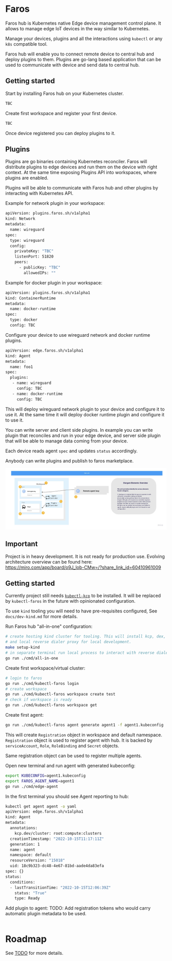 # Faros

Faros hub is Kubernetes native Edge device management control plane.
It allows to manage edge IoT devices in the way similar to Kubernetes.

Manage your devices, plugins and all the interactions using `kubectl` or any
`k8s` compatible tool.

Faros hub will enable you to connect remote device to central hub and deploy
plugins to them. Plugins are go-lang based application that can be used to
communicate with device and send data to central hub.

## Getting started

Start by installing Faros hub on your Kubernetes cluster.

```bash
TBC
```

Create first workspace and register your first device.

```bash
TBC
```

Once device registered you can deploy plugins to it.

## Plugins

Plugins are go binaries containing Kubernetes reconciler. Faros will distribute
plugins to edge devices and run them on the device with right context. At the same time
exposing Plugins API into workspaces, where plugins are enabled.

Plugins will be able to communicate with Faros hub and other plugins by interacting
with Kubernetes API.

Example for network plugin in your workspace:
```bash
apiVersion: plugins.faros.sh/v1alpha1
kind: Network
metadata:
  name: wireguard
spec:
  type: wireguard
  config:
    privateKey: "TBC"
    listenPort: 51820
    peers:
      - publicKey: "TBC"
        allowedIPs: ""
```

Example for docker plugin in your workspace:
```bash
apiVersion: plugins.faros.sh/v1alpha1
kind: ContainerRuntime
metadata:
  name: docker-runtime
spec:
  type: docker
  config: TBC
```

Configure your device to use wireguard network and docker runtime plugins.

```bash
apiVersion: edge.faros.sh/v1alpha1
kind: Agent
metadata:
  name: foo1
spec:
  plugins:
   - name: wireguard
     config: TBC
   - name: docker-runtime
     config: TBC
```

This will deploy wireguard network plugin to your device and configure it to use it.
At the same time it will deploy docker runtime plugin and configure it to use it.

You can write server and client side plugins. In example you can write plugin that
reconciles and run in your edge device, and server side plugin that will be able to
manage data coming from your device.

Each device reads agent `spec` and updates `status` accordingly.

Anybody can write plugins and publish to faros marketplace.

![High level diagram](docs/img/hl.jpg)

## Important

Project is in heavy development. It is not ready for production use.
Evolving architecture overview can be found here:
https://miro.com/app/board/o9J_lob-CMw=/?share_link_id=60410961009

## Getting started

Currently project still needs [`kubectl-kcp`](https://github.com/kcp-dev/kcp) to be installed. It will be replaced
by `kubectl-faros` in the future with opinionated configuration.

To use `kind` tooling you will need to have pre-requisites configured, See `docs/dev-kind.md` for more details.

Run Faros hub "all-in-one" configuration:

```bash
# create hosting kind cluster for tooling. This will install kcp, dex, cert-manager,
# and local reverse dialer proxy for local development.
make setup-kind
# in separate terminal run local process to interact with reverse dialer proxy
go run ./cmd/all-in-one
```

Create first workspace/virtual cluster:

```bash
# login to faros
go run ./cmd/kubectl-faros login
# create workspace
go run ./cmd/kubectl-faros workspace create test
# check if workspace is ready
go run ./cmd/kubectl-faros workspace get
```

Create first agent:

```bash
go run ./cmd/kubectl-faros agent generate agent1 -f agent1.kubeconfig
```

This will create `Registration` object in workspace and default namespace.
`Registration` object is used to register agent with hub. It is backed by `serviceAccount`,
`Role`, `RoleBinding` and `Secret` objects.

Same registration object can be used to register multiple agents.

Open new terminal and run agent with generated kubeconfig:

```bash
export KUBECONFIG=agent1.kubeconfig
export FAROS_AGENT_NAME=agent1
go run ./cmd/edge-agent
```

In the first terminal you should see Agent reporting to hub:

```bash
kubectl get agent agent -o yaml
apiVersion: edge.faros.sh/v1alpha1
kind: Agent
metadata:
  annotations:
    kcp.dev/cluster: root:compute:clusters
  creationTimestamp: "2022-10-15T11:17:11Z"
  generation: 1
  name: agent
  namespace: default
  resourceVersion: "15018"
  uid: 18c9b323-dc48-4e67-81bd-aade4da83efa
spec: {}
status:
  conditions:
  - lastTransitionTime: "2022-10-15T12:06:39Z"
    status: "True"
    type: Ready
```

Add plugin to agent:
TODO: Add registration tokens who would carry automatic plugin metadata to be used.

```bash

```

# Roadmap

See [TODO](TODO.md) for more details.
